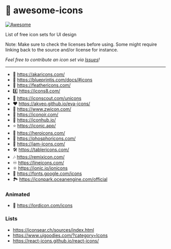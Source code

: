 # 🎨 awesome-icons

[![Awesome](https://awesome.re/badge-flat2.svg)](https://awesome.re)

List of free icon sets for UI design

Note: Make sure to check the licenses before using. Some might require linking back to the source and/or license for instance.

*Feel free to contribute an icon set via [Issues](https://github.com/digitalblossom/awesome-icons/issues)!*

--- 

- 🌰 https://akaricons.com/
- 📘 https://blueprintjs.com/docs/#icons
- 🐣 https://feathericons.com/
- 8️⃣ https://icons8.com/
- 🔎 https://iconscout.com/unicons
- ♥ https://akveo.github.io/eva-icons/
- 🔢 https://www.zwicon.com/
- 🏴 https://iconoir.com/
- 🏨 https://iconhub.io/
- ⭐ https://iconic.app/
- 🦸 https://heroicons.com/
- 🧪 https://phosphoricons.com/
- 🍓 https://jam-icons.com/
- 🛠️ https://tablericons.com/
- 🎶 https://remixicon.com/
- ♾️ https://lineicons.com/
- ⚛️ https://ionic.io/ionicons
- 📐 https://fonts.google.com/icons
- 🏞️ https://iconpark.oceanengine.com/official

### Animated
- 👑 https://lordicon.com/icons 

### Lists
- https://iconsear.ch/sources/index.html
- https://www.uigoodies.com/?category=Icons
- https://react-icons.github.io/react-icons/

